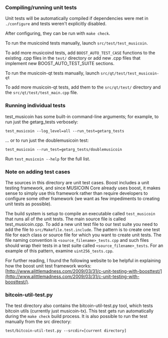 ### Compiling/running unit tests

Unit tests will be automatically compiled if dependencies were met in `./configure`
and tests weren't explicitly disabled.

After configuring, they can be run with `make check`.

To run the musicoind tests manually, launch `src/test/test_musicoin`.

To add more musicoind tests, add `BOOST_AUTO_TEST_CASE` functions to the existing
.cpp files in the `test/` directory or add new .cpp files that
implement new BOOST_AUTO_TEST_SUITE sections.

To run the musicoin-qt tests manually, launch `src/qt/test/test_musicoin-qt`

To add more musicoin-qt tests, add them to the `src/qt/test/` directory and
the `src/qt/test/test_main.cpp` file.

### Running individual tests

test_musicoin has some built-in command-line arguments; for
example, to run just the getarg_tests verbosely:

    test_musicoin --log_level=all --run_test=getarg_tests

... or to run just the doublemusicoin test:

    test_musicoin --run_test=getarg_tests/doublemusicoin

Run `test_musicoin --help` for the full list.

### Note on adding test cases

The sources in this directory are unit test cases.  Boost includes a
unit testing framework, and since MUSICOIN Core already uses boost, it makes
sense to simply use this framework rather than require developers to
configure some other framework (we want as few impediments to creating
unit tests as possible).

The build system is setup to compile an executable called `test_musicoin`
that runs all of the unit tests.  The main source file is called
test_musicoin.cpp. To add a new unit test file to our test suite you need 
to add the file to `src/Makefile.test.include`. The pattern is to create 
one test file for each class or source file for which you want to create 
unit tests.  The file naming convention is `<source_filename>_tests.cpp` 
and such files should wrap their tests in a test suite 
called `<source_filename>_tests`. For an example of this pattern, 
examine `uint256_tests.cpp`.

For further reading, I found the following website to be helpful in
explaining how the boost unit test framework works:
[http://www.alittlemadness.com/2009/03/31/c-unit-testing-with-boosttest/](http://www.alittlemadness.com/2009/03/31/c-unit-testing-with-boosttest/).

### bitcoin-util-test.py

The test directory also contains the bitcoin-util-test.py tool, which tests bitcoin utils (currently just musicoin-tx). This test gets run automatically during the `make check` build process. It is also possible to run the test manually from the src directory:

```
test/bitcoin-util-test.py --srcdir=[current directory]

```